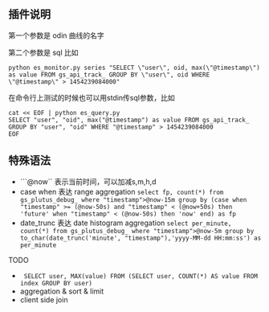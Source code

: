 ## 插件说明

第一个参数是 odin 曲线的名字

第二个参数是 sql 比如

```
python es_monitor.py series "SELECT \"user\", oid, max(\"@timestamp\") as value FROM gs_api_track_ GROUP BY \"user\", oid WHERE \"@timestamp\" > 1454239084000"
```

在命令行上测试的时候也可以用stdin传sql参数，比如

```
cat << EOF | python es_query.py
SELECT "user", "oid", max("@timestamp") as value FROM gs_api_track_ GROUP BY "user", "oid" WHERE "@timestamp" > 1454239084000
EOF
```
## 特殊语法

* ```@now`` 表示当前时间，可以加减s,m,h,d
* case when 表达 range aggregation ```select fp, count(*) from gs_plutus_debug_ where "timestamp">@now-15m group by (case when "timestamp" >= (@now-50s) and "timestamp" < (@now+50s) then 'future' when "timestamp" < (@now-50s) then 'now' end) as fp```
* date_trunc 表达 date histogram aggregation ```select per_minute, count(*) from gs_plutus_debug_ where "timestamp">@now-5m group by to_char(date_trunc('minute', "timestamp"),'yyyy-MM-dd HH:mm:ss') as per_minute```

TODO

* ``` SELECT user, MAX(value) FROM (SELECT user, COUNT(*) AS value FROM index GROUP BY user)```
* aggregation & sort & limit
* client side join